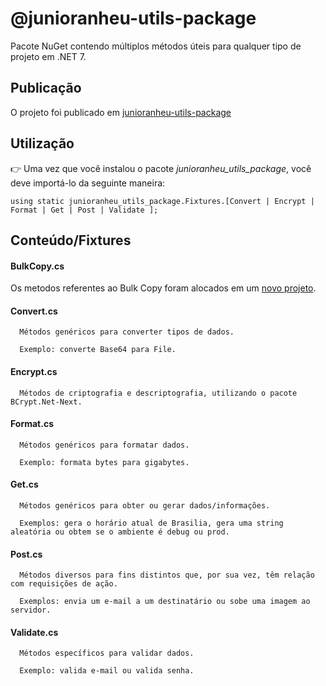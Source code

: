 
# @junioranheu-utils-package

Pacote NuGet contendo múltiplos métodos úteis para qualquer tipo de projeto em .NET 7.

## Publicação
O projeto foi publicado em [junioranheu-utils-package](https://www.nuget.org/packages/junioranheu-utils-package/)


## Utilização

👉 Uma vez que você instalou o pacote <i>junioranheu_utils_package</i>, você deve importá-lo da seguinte maneira:

```
using static junioranheu_utils_package.Fixtures.[Convert | Encrypt | Format | Get | Post | Validate ];
```

## Conteúdo/Fixtures

#### BulkCopy.cs

Os metodos referentes ao Bulk Copy foram alocados em um [novo projeto](https://github.com/junioranheu/nuget-package-Bulk.Sql).

#### Convert.cs

```
  Métodos genéricos para converter tipos de dados. 
  
  Exemplo: converte Base64 para File.
```

#### Encrypt.cs

```
  Métodos de criptografia e descriptografia, utilizando o pacote BCrypt.Net-Next.
```

#### Format.cs

```
  Métodos genéricos para formatar dados. 
  
  Exemplo: formata bytes para gigabytes.
```

#### Get.cs

```
  Métodos genéricos para obter ou gerar dados/informações. 
  
  Exemplos: gera o horário atual de Brasilia, gera uma string aleatória ou obtem se o ambiente é debug ou prod.
```

#### Post.cs

```
  Métodos diversos para fins distintos que, por sua vez, têm relação com requisições de ação. 
  
  Exemplos: envia um e-mail a um destinatário ou sobe uma imagem ao servidor.
```

#### Validate.cs

```
  Métodos específicos para validar dados. 
  
  Exemplo: valida e-mail ou valida senha.
```
